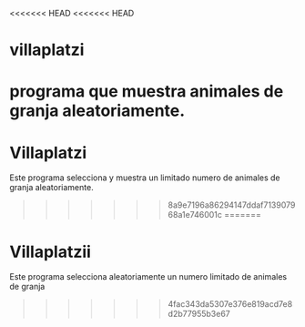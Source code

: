 <<<<<<< HEAD
<<<<<<< HEAD
# villaplatzi
programa que muestra animales de granja aleatoriamente. 
=======
# Villaplatzi
Este programa selecciona  y muestra un limitado numero de animales de granja aleatoriamente.  
>>>>>>> 8a9e7196a86294147ddaf713907968a1e746001c
=======
# Villaplatzii
Este programa selecciona aleatoriamente un numero limitado de animales de granja
>>>>>>> 4fac343da5307e376e819acd7e8d2b77955b3e67
